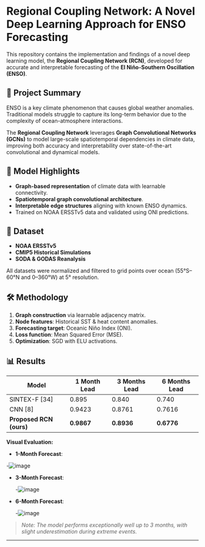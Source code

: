 # Regional Coupling Network: A Novel Deep Learning Approach for ENSO Forecasting

This repository contains the implementation and findings of a novel deep learning model, the **Regional Coupling Network (RCN)**, developed for accurate and interpretable forecasting of the **El Niño-Southern Oscillation (ENSO)**.

## 📌 Project Summary

ENSO is a key climate phenomenon that causes global weather anomalies. Traditional models struggle to capture its long-term behavior due to the complexity of ocean-atmosphere interactions.

The **Regional Coupling Network** leverages **Graph Convolutional Networks (GCNs)** to model large-scale spatiotemporal dependencies in climate data, improving both accuracy and interpretability over state-of-the-art convolutional and dynamical models.

## 🧠 Model Highlights

- **Graph-based representation** of climate data with learnable connectivity.
- **Spatiotemporal graph convolutional architecture**.
- **Interpretable edge structures** aligning with known ENSO dynamics.
- Trained on NOAA ERSSTv5 data and validated using ONI predictions.


## 🧪 Dataset

- **NOAA ERSSTv5**
- **CMIP5 Historical Simulations**
- **SODA & GODAS Reanalysis**

All datasets were normalized and filtered to grid points over ocean (55°S–60°N and 0–360°W) at 5° resolution.

## 🛠️ Methodology

1. **Graph construction** via learnable adjacency matrix.
2. **Node features**: Historical SST & heat content anomalies.
3. **Forecasting target**: Oceanic Niño Index (ONI).
4. **Loss function**: Mean Squared Error (MSE).
5. **Optimization**: SGD with ELU activations.


## 📊 Results

| Model                      | 1 Month Lead | 3 Months Lead | 6 Months Lead |
|---------------------------|--------------|----------------|----------------|
| SINTEX-F [34]             | 0.895        | 0.840          | 0.740          |
| CNN [8]                   | 0.9423       | 0.8761         | 0.7616         |
| **Proposed RCN (ours)**   | **0.9867**   | **0.8936**     | **0.6776**     |

**Visual Evaluation:**

- **1-Month Forecast**:
  
 -![image](https://github.com/user-attachments/assets/69a6a2d2-91c4-4590-986e-19372ba6ce8c)



- **3-Month Forecast**:  

  -![image](https://github.com/user-attachments/assets/2c590194-0f47-489f-a3a6-296d01240098)


- **6-Month Forecast**:  

   -![image](https://github.com/user-attachments/assets/45db9a63-a124-4e02-935e-6c0e1194dd4c)


> *Note: The model performs exceptionally well up to 3 months, with slight underestimation during extreme events.*


---

